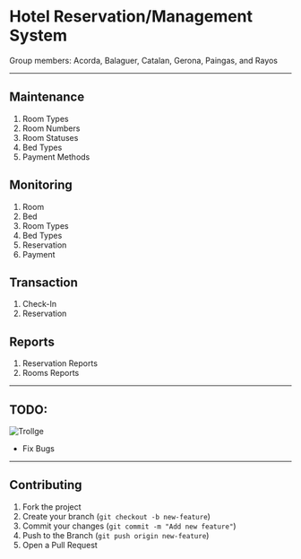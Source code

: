 # Hotel Reservation/Management System

Group members:
Acorda, Balaguer, Catalan, Gerona, Paingas, and Rayos

---

## Maintenance

1. Room Types
2. Room Numbers
3. Room Statuses
4. Bed Types
5. Payment Methods

## Monitoring

1. Room
2. Bed
3. Room Types
4. Bed Types
5. Reservation
6. Payment

## Transaction

1. Check-In
2. Reservation

## Reports

1. Reservation Reports
2. Rooms Reports

---

## TODO:

![Trollge](https://cdn.frankerfacez.com/emoticon/568539/4)

- Fix Bugs

---

## Contributing

1. Fork the project
2. Create your branch (`git checkout -b new-feature`)
3. Commit your changes (`git commit -m "Add new feature"`)
4. Push to the Branch (`git push origin new-feature`)
5. Open a Pull Request
